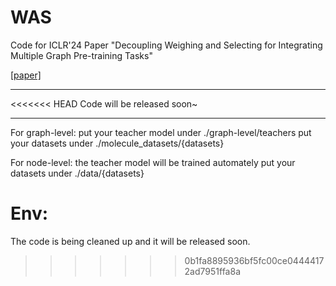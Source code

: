 # WAS
Code for ICLR'24 Paper "Decoupling Weighing and Selecting for Integrating Multiple Graph Pre-training Tasks" 

[[paper]](https://openreview.net/forum?id=c85tdYOOju)

---
<<<<<<< HEAD
Code will be released soon~


---
For graph-level:
    put your teacher model under ./graph-level/teachers
    put your datasets under ./molecule_datasets/{datasets}


For node-level:
    the teacher model will be trained automately
    put your datasets under ./data/{datasets}


Env:
=======
The code is being cleaned up and it will be released soon.
>>>>>>> 0b1fa8895936bf5fc00ce04444172ad7951ffa8a
